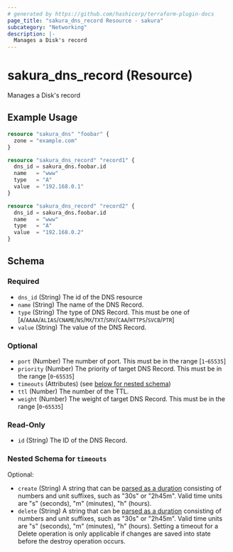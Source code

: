 ```yaml
---
# generated by https://github.com/hashicorp/terraform-plugin-docs
page_title: "sakura_dns_record Resource - sakura"
subcategory: "Networking"
description: |-
  Manages a Disk's record
---
```


# sakura_dns_record (Resource)

Manages a Disk's record

## Example Usage

```terraform
resource "sakura_dns" "foobar" {
  zone = "example.com"
}

resource "sakura_dns_record" "record1" {
  dns_id = sakura_dns.foobar.id
  name   = "www"
  type   = "A"
  value  = "192.168.0.1"
}

resource "sakura_dns_record" "record2" {
  dns_id = sakura_dns.foobar.id
  name   = "www"
  type   = "A"
  value  = "192.168.0.2"
}
```

<!-- schema generated by tfplugindocs -->
## Schema

### Required

- `dns_id` (String) The id of the DNS resource
- `name` (String) The name of the DNS Record.
- `type` (String) The type of DNS Record. This must be one of [`A`/`AAAA`/`ALIAS`/`CNAME`/`NS`/`MX`/`TXT`/`SRV`/`CAA`/`HTTPS`/`SVCB`/`PTR`]
- `value` (String) The value of the DNS Record.

### Optional

- `port` (Number) The number of port. This must be in the range [`1`-`65535`]
- `priority` (Number) The priority of target DNS Record. This must be in the range [`0`-`65535`]
- `timeouts` (Attributes) (see [below for nested schema](#nestedatt--timeouts))
- `ttl` (Number) The number of the TTL.
- `weight` (Number) The weight of target DNS Record. This must be in the range [`0`-`65535`]

### Read-Only

- `id` (String) The ID of the DNS Record.

<a id="nestedatt--timeouts"></a>
### Nested Schema for `timeouts`

Optional:

- `create` (String) A string that can be [parsed as a duration](https://pkg.go.dev/time#ParseDuration) consisting of numbers and unit suffixes, such as "30s" or "2h45m". Valid time units are "s" (seconds), "m" (minutes), "h" (hours).
- `delete` (String) A string that can be [parsed as a duration](https://pkg.go.dev/time#ParseDuration) consisting of numbers and unit suffixes, such as "30s" or "2h45m". Valid time units are "s" (seconds), "m" (minutes), "h" (hours). Setting a timeout for a Delete operation is only applicable if changes are saved into state before the destroy operation occurs.
